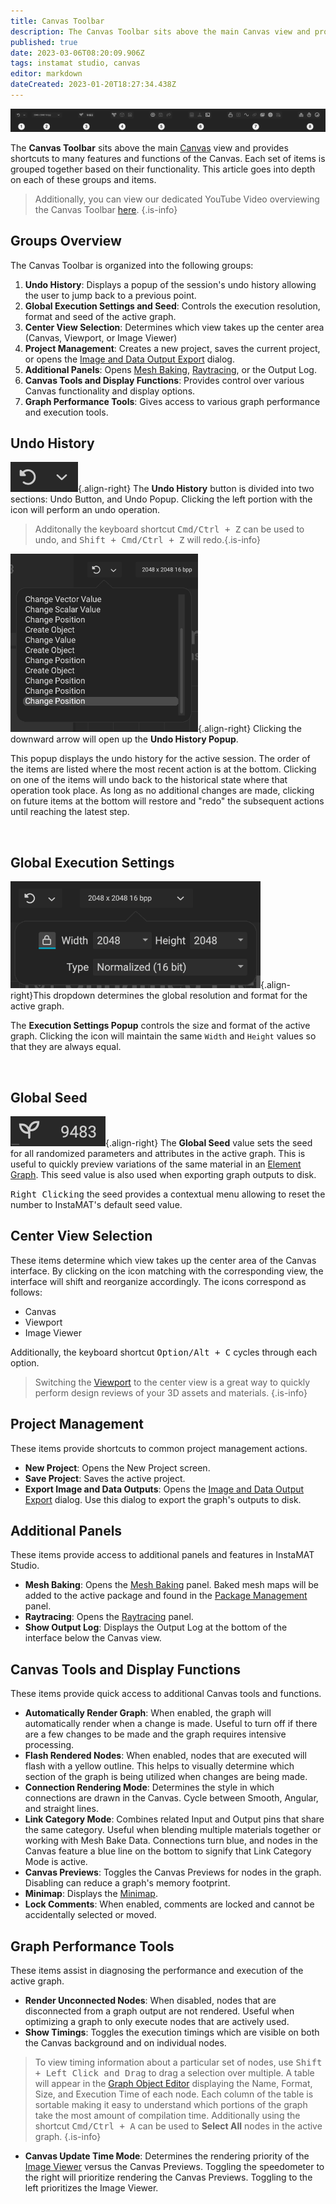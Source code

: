 ```yaml
---
title: Canvas Toolbar
description: The Canvas Toolbar sits above the main Canvas view and provides shortcuts to many features and functions of the Canvas.
published: true
date: 2023-03-06T08:20:09.906Z
tags: instamat studio, canvas
editor: markdown
dateCreated: 2023-01-20T18:27:34.438Z
---
```


![Canvas Toolbar with sections numbered](/instamat_studio/canvas/canvas_toolbar_2.png)

The **Canvas Toolbar** sits above the main [Canvas](/Products/InstaMAT_Studio/Canvas) view and provides shortcuts to many features and functions of the Canvas. Each set of items is grouped together based on their functionality. This article goes into depth on each of these groups and items. 

> Additionally, you can view our dedicated YouTube Video overviewing the Canvas Toolbar <a href="">here</a>.
{.is-info}

## Groups Overview

The Canvas Toolbar is organized into the following groups:

1. **Undo History**: Displays a popup of the session's undo history allowing the user to jump back to a previous point.
2. **Global Execution Settings and Seed**: Controls the execution resolution, format and seed of the active graph.
3. **Center View Selection**: Determines which view takes up the center area (Canvas, Viewport, or Image Viewer)
4. **Project Management**: Creates a new project, saves the current project, or opens the [Image and Data Output Export](/Products/InstaMAT_Studio/Canvas/Canvas_Interface/Image_and_Data_Output_Export) dialog.
5. **Additional Panels**: Opens [Mesh Baking](/Products/InstaMAT_Studio/Canvas/Canvas_Interface/Mesh_Baking), [Raytracing](/Products/InstaMAT_Studio/Canvas/Canvas_Interface/Raytracing), or the Output Log.
6. **Canvas Tools and Display Functions**: Provides control over various Canvas functionality and display options.
7. **Graph Performance Tools**: Gives access to various graph performance and execution tools.

## <i class="fa-regular fa-circle-1"></i> Undo History

![undo_history_button.png](/instamat_studio/canvas/undo_history_button.png){.align-right} The **Undo History** button is divided into two sections: Undo Button, and Undo Popup. Clicking the left portion with the icon will perform an undo operation.

> Additonally the keyboard shortcut <kbd>Cmd/Ctrl + Z</kbd> can be used to undo, and <kbd>Shift + Cmd/Ctrl + Z</kbd> will redo.{.is-info}

![Undo History Popup](/instamat_studio/canvas/undo_history_popup_2.png){.align-right} Clicking the downward arrow will open up the **Undo History Popup**.
  
This popup displays the undo history for the active session. The order of the items are listed where the most recent action is at the bottom. Clicking on one of the items will undo back to the historical state where that operation took place. As long as no additional changes are made, clicking on future items at the bottom will restore and "redo" the subsequent actions until reaching the latest step.

<br style="clear:right;"/>

## <i class="fa-regular fa-circle-2"></i> Global Execution Settings

![Global Execution Resolution](/instamat_studio/canvas/global_res_and_seed_2.png){.align-right}This dropdown determines the global resolution and format for the active graph.

The **Execution Settings Popup** controls the size and format of the active graph. Clicking the <i class="fa-regular fa-unlock"></i> icon will maintain the same `Width` and `Height` values so that they are always equal.

<br style="clear:right;" />

## <i class="fa-regular fa-circle-3"></i>  Global Seed

![global_seed_2.png](/instamat_studio/canvas/global_seed_2.png){.align-right} The **Global Seed** value sets the seed for all randomized parameters and attributes in the active graph. This is useful to quickly preview variations of the same material in an <a href="">Element Graph</a>. This seed value is also used when exporting graph outputs to disk. <br style="clear:right;" />

<kbd>Right Clicking</kbd> the seed provides a contextual menu allowing to reset the number to InstaMAT's default seed value.

## <i class="fa-regular fa-circle-4"></i> Center View Selection

These items determine which view takes up the center area of the Canvas interface. By clicking on the icon matching with the corresponding view, the interface will shift and reorganize accordingly. The icons correspond as follows:

- <i class="fa-regular fa-diagram-project"></i> Canvas
- <i class="fa-regular fa-cube"></i> Viewport
- <i class="fa-regular fa-image-polaroid"></i> Image Viewer

Additionally, the keyboard shortcut <kbd>Option/Alt + C</kbd> cycles through each option.

> Switching the [Viewport](/Products/InstaMAT_Studio/Canvas/Canvas_Interface/Viewport) to the center view is a great way to quickly perform design reviews of your 3D assets and materials.
{.is-info}

## <i class="fa-regular fa-circle-5"></i> Project Management

These items provide shortcuts to common project management actions.

- <i class="fa-regular fa-octagon-plus"></i> **New Project**: Opens the New Project screen.
- <i class="fa-regular fa-floppy-disk"></i> **Save Project**: Saves the active project.
- <i class="fa-regular fa-share"></i> **Export Image and Data Outputs**: Opens the [Image and Data Output Export](/Products/InstaMAT_Studio/Canvas/Canvas_Interface/Image_and_Data_Output_Export) dialog. Use this dialog to export the graph's outputs to disk.

## <i class="fa-regular fa-circle-6"></i> Additional Panels

These items provide access to additional panels and features in InstaMAT Studio.

- <i class="fa-regular fa-oven"></i> **Mesh Baking**: Opens the [Mesh Baking](/Products/InstaMAT_Studio/Canvas/Canvas_Interface/Mesh_Baking) panel</a>. Baked mesh maps will be added to the active package and found in the [Package Management](/Products/InstaMAT_Studio/Canvas/Canvas_Interface/Package_Management) panel.
- <i class="fa-regular fa-sunrise"></i> **Raytracing**: Opens the [Raytracing](/Products/InstaMAT_Studio/Canvas/Canvas_Interface/Raytracing) panel.
- <i class="fa-regular fa-square-terminal"></i> **Show Output Log**: Displays the Output Log at the bottom of the interface below the Canvas view.

## <i class="fa-regular fa-circle-7"></i> Canvas Tools and Display Functions

These items provide quick access to additional Canvas tools and functions.

- <i class="fa-regular fa-unlock"></i> **Automatically Render Graph**: When enabled, the graph will automatically render when a change is made. Useful to turn off if there are a few changes to be made and the graph requires intensive processing.
- <i class="fa-regular fa-bolt"></i> **Flash Rendered Nodes**: When enabled, nodes that are executed will flash with a yellow outline. This helps to visually determine which section of the graph is being utilized when changes are being made.
- <i class="fa-regular fa-wave-sine"></i> **Connection Rendering Mode**: Determines the style in which connections are drawn in the Canvas. Cycle between Smooth, Angular, and straight lines.
- <i class="fa-regular fa-link"></i> **Link Category Mode**: Combines related Input and Output pins that share the same category. Useful when blending multiple materials together or working with Mesh Bake Data. Connections turn blue, and nodes in the Canvas feature a blue line on the bottom to signify that Link Category Mode is active.
- <i class="fa-regular fa-images"></i> **Canvas Previews**: Toggles the Canvas Previews for nodes in the graph. Disabling can reduce a graph's memory footprint.
- <i class="fa-regular fa-globe"></i> **Minimap**: Displays the [Minimap](/Products/InstaMAT_Studio/Canvas/Canvas_Interface/Minimap).
- <i class="fa-regular fa-square-a-lock"></i> **Lock Comments**: When enabled, comments are locked and cannot be accidentally selected or moved.

## <i class="fa-regular fa-circle-8"></i> Graph Performance Tools

These items assist in diagnosing the performance and execution of the active graph.

- <i class="fa-regular fa-network-wired"></i> **Render Unconnected Nodes**: When disabled, nodes that are disconnected from a graph output are not rendered. Useful when optimizing a graph to only execute nodes that are actively used.
- <i class="fa-regular fa-stopwatch"></i> **Show Timings**: Toggles the execution timings which are visible on both the Canvas background and on individual nodes.

> To view timing information about a particular set of nodes, use <kbd>Shift + Left Click and Drag</kbd> to drag a selection over multiple. A table will appear in the [Graph Object Editor](/Products/InstaMAT_Studio/Canvas/Canvas_Interface/Graph_Object_Editor) displaying the Name, Format, Size, and Execution Time of each node. Each column of the table is sortable making it easy to understand which portions of the graph take the most amount of compilation time. Additionally using the shortcut <kbd>Cmd/Ctrl + A</kbd> can be used to **Select All** nodes in the active graph.
{.is-info}

- <i class="fa-regular fa-gauge-simple-max"></i> **Canvas Update Time Mode**: Determines the rendering priority of the [Image Viewer](/Products/InstaMAT_Studio/Canvas/Canvas_Interface/Image_Viewer) versus the Canvas Previews. Toggling the speedometer to the right will prioritize rendering the Canvas Previews. Toggling to the left prioritizes the Image Viewer.